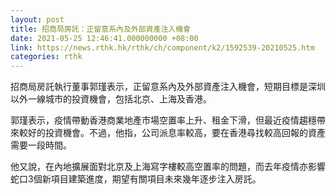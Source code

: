 ```yaml
---
layout: post
title: 招商局房託：正留意系內及外部資產注入機會
date: 2021-05-25 12:46:41.000000000 +08:00
link: https://news.rthk.hk/rthk/ch/component/k2/1592539-20210525.htm
categories: rthk
---
```


招商局房託執行董事郭瑾表示，正留意系內及外部資產注入機會，短期目標是深圳以外一線城市的投資機會，包括北京、上海及香港。

郭瑾表示，疫情帶動香港商業地產市場空置率上升、租金下滑，但最近疫情趨穩帶來較好的投資機會。不過，他指，公司派息率較高，要在香港尋找較高回報的資產需要一段時間。

他又說，在內地擴展面對北京及上海寫字樓較高空置率的問題，而去年疫情亦影響蛇口3個新項目建築進度，期望有關項目未來幾年逐步注入房託。
